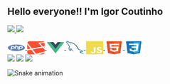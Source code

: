 ## Hello everyone!! I'm Igor Coutinho 
 <div>
  <a href="https://github.com/IgorPC">
  <img height="180em" src="https://github-readme-stats.vercel.app/api?username=IgorPC&show_icons=true&theme=highcontrast&include_all_commits=true&count_private=true"/>
  <img height="180em" src="https://github-readme-stats.vercel.app/api/top-langs/?username=IgorPC&layout=compact&langs_count=7&theme=highcontrast"/>
</div>
  
<div style="display: inline_block"><br>
  <img align="center" alt="pc-php" height="30" width="40" src="https://raw.githubusercontent.com/devicons/devicon/00f02ef57fb7601fd1ddcc2fe6fe670fef3ae3e4/icons/php/php-plain.svg">
  <img align="center" alt="pc-laravel" height="30" width="40" src="https://raw.githubusercontent.com/devicons/devicon/00f02ef57fb7601fd1ddcc2fe6fe670fef3ae3e4/icons/laravel/laravel-plain.svg">
  <img align="center" alt="pc-vue" height="30" width="40" src="https://raw.githubusercontent.com/devicons/devicon/00f02ef57fb7601fd1ddcc2fe6fe670fef3ae3e4/icons/vuejs/vuejs-original.svg">
  <img align="center" alt="pc-mysql" height="30" width="40" src="https://raw.githubusercontent.com/devicons/devicon/00f02ef57fb7601fd1ddcc2fe6fe670fef3ae3e4/icons/mysql/mysql-plain.svg">
  <img align="center" alt="pc-js" height="30" width="40" src="https://raw.githubusercontent.com/devicons/devicon/master/icons/javascript/javascript-plain.svg">
  <img align="center" alt="pc-html" height="30" width="40" src="https://raw.githubusercontent.com/devicons/devicon/master/icons/html5/html5-original.svg">
  <img align="center" alt="pc-css" height="30" width="40" src="https://raw.githubusercontent.com/devicons/devicon/master/icons/css3/css3-original.svg">
  <!--img align="right" alt="Rafa-yoda" src="https://cdn.discordapp.com/attachments/795358919417397249/825430589581688872/hi.gif">-->
</div>
  
<div> 
  <a href="https://www.instagram.com/igorpcoutinho" target="_blank"><img src="https://img.shields.io/badge/-Instagram-%23E4405F?style=for-the-badge&logo=instagram&logoColor=white" target="_blank"></a>
  <a href = "mailto:igorpc.tv@gmail.com"><img src="https://img.shields.io/badge/-Gmail-%23333?style=for-the-badge&logo=gmail&logoColor=white" target="_blank"></a>
  <a href="https://www.linkedin.com/in/igor-c-9a9969112/" target="_blank"><img src="https://img.shields.io/badge/-LinkedIn-%230077B5?style=for-the-badge&logo=linkedin&logoColor=white" target="_blank"></a> 
 
  ![Snake animation](https://github.com/IgorPC/IgorPC/blob/output/github-contribution-grid-snake.svg)
 
</div>  

